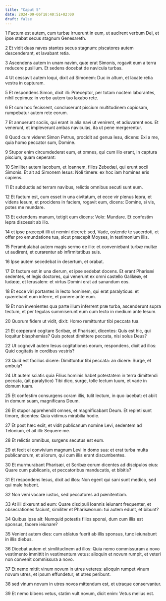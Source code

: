 ```yaml
---
title: "Caput 5"
date: 2024-09-06T18:40:51+02:00
draft: false
---
```




1 Factum est autem, cum turbæ irruerunt in eum, ut audirent verbum Dei, et ipse stabat secus stagnum Genesareth.

2 Et vidit duas naves stantes secus stagnum: piscatores autem descenderant, et lavabant retia.

3 Ascendens autem in unam navim, quæ erat Simonis, rogavit eum a terra reducere pusillum. Et sedens docebat de navicula turbas.

4 Ut cessavit autem loqui, dixit ad Simonem: Duc in altum, et laxate retia vestra in capturam.

5 Et respondens Simon, dixit illi: Præceptor, per totam noctem laborantes, nihil cepimus: in verbo autem tuo laxabo rete.

6 Et cum hoc fecissent, concluserunt piscium multitudinem copiosam, rumpebatur autem rete eorum.

7 Et annuerunt sociis, qui erant in alia navi ut venirent, et adiuvarent eos. Et venerunt, et impleverunt ambas naviculas, ita ut pene mergerentur.

8 Quod cum videret Simon Petrus, procidit ad genua Iesu, dicens: Exi a me, quia homo peccator sum, Domine.

9 Stupor enim circumdederat eum, et omnes, qui cum illo erant, in captura piscium, quam ceperant:

10 Similiter autem Iacobum, et Ioannem, filios Zebedæi, qui erunt socii Simonis. Et ait ad Simonem Iesus: Noli timere: ex hoc iam homines eris capiens.

11 Et subductis ad terram navibus, relictis omnibus secuti sunt eum.

12 Et factum est, cum esset in una civitatum, et ecce vir plenus lepra, et videns Iesum, et procidens in faciem, rogavit eum, dicens: Domine, si vis, potes me mundare.

13 Et extendens manum, tetigit eum dicens: Volo: Mundare. Et confestim lepra discessit ab illo.

14 et ipse præcepit illi ut nemini diceret: sed, Vade, ostende te sacerdoti, et offer pro emundatione tua, sicut præcepit Moyses, in testimonium illis.

15 Perambulabat autem magis sermo de illo: et conveniebant turbæ multæ ut audirent, et curarentur ab infirmitatibus suis.

16 Ipse autem secedebat in desertum, et orabat.

17 Et factum est in una dierum, et ipse sedebat docens. Et erant Pharisæi sedentes, et legis doctores, qui venerunt ex omni castello Galilææ, et Iudææ, et Ierusalem: et virtus Domini erat ad sanandum eos.

18 Et ecce viri portantes in lecto hominem, qui erat paralyticus: et quærebant eum inferre, et ponere ante eum.

19 Et non invenientes qua parte illum inferrent præ turba, ascenderunt supra tectum, et per tegulas summiserunt eum cum lecto in medium ante Iesum.

20 Quorum fidem ut vidit, dixit: Homo remittuntur tibi peccata tua.

21 Et cœperunt cogitare Scribæ, et Pharisæi, dicentes: Quis est hic, qui loquitur blasphemias? Quis potest dimittere peccata, nisi solus Deus?

22 Ut cognovit autem Iesus cogitationes eorum, respondens, dixit ad illos: Quid cogitatis in cordibus vestris?

23 Quid est facilius dicere: Dimittuntur tibi peccata: an dicere: Surge, et ambula?

24 Ut autem sciatis quia Filius hominis habet potestatem in terra dimittendi peccata, (ait paralytico) Tibi dico, surge, tolle lectum tuum, et vade in domum tuam.

25 Et confestim consurgens coram illis, tulit lectum, in quo iacebat: et abiit in domum suam, magnificans Deum.

26 Et stupor apprehendit omnes, et magnificabant Deum. Et repleti sunt timore, dicentes: Quia vidimus mirabilia hodie.

27 Et post hæc exiit, et vidit publicanum nomine Levi, sedentem ad Telonium, et ait illi: Sequere me.

28 Et relictis omnibus, surgens secutus est eum.

29 et fecit ei convivium magnum Levi in domo sua: et erat turba multa publicanorum, et aliorum, qui cum illis erant discumbentes.

30 Et murmurabant Pharisæi, et Scribæ eorum dicentes ad discipulos eius: Quare cum publicanis, et peccatoribus manducatis, et bibitis?

31 Et respondens Iesus, dixit ad illos: Non egent qui sani sunt medico, sed qui male habent.

32 Non veni vocare iustos, sed peccatores ad pœnitentiam.

33 At illi dixerunt ad eum: Quare discipuli Ioannis ieiunant frequenter, et obsecrationes faciunt, similiter et Pharisæorum: tui autem edunt, et bibunt?

34 Quibus ipse ait: Numquid potestis filios sponsi, dum cum illis est sponsus, facere ieiunare?

35 Venient autem dies: cum ablatus fuerit ab illis sponsus, tunc ieiunabunt in illis diebus.

36 Dicebat autem et similitudinem ad illos: Quia nemo commissuram a novo vestimento immittit in vestimentum vetus: alioquin et novum rumpit, et veteri non convenit commissura a novo.

37 Et nemo mittit vinum novum in utres veteres: alioquin rumpet vinum novum utres, et ipsum effundetur, et utres peribunt.

38 sed vinum novum in utres novos mittendum est, et utraque conservantur.

39 Et nemo bibens vetus, statim vult novum, dicit enim: Vetus melius est.


